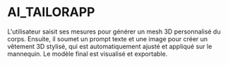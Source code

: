# AI_TAILORAPP
L'utilisateur saisit ses mesures pour générer un mesh 3D personnalisé du corps. Ensuite, il soumet un prompt texte et une image pour créer un vêtement 3D stylisé, qui est automatiquement ajusté et appliqué sur le mannequin. Le modèle final est visualisé et exportable.
